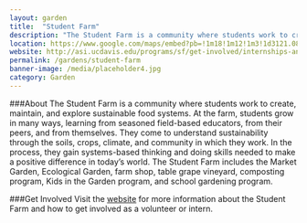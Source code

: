 ```yaml
---
layout: garden
title:  "Student Farm"
description: "The Student Farm is a community where students work to create, maintain, and explore sustainable food systems."
location: https://www.google.com/maps/embed?pb=!1m18!1m12!1m3!1d3121.0864999498694!2d-121.75469868461086!3d38.531774176017485!2m3!1f0!2f0!3f0!3m2!1i1024!2i768!4f13.1!3m3!1m2!1s0x0%3A0x0!2zMzjCsDMyJzIwLjAiTiAxMjHCsDQ1JzUxLjYiVw!5e0!3m2!1sen!2sus!4v1459360437536
website: http://asi.ucdavis.edu/programs/sf/get-involved/internships-and-volunteer-positions
permalink: /gardens/student-farm
banner-image: /media/placeholder4.jpg
category: Garden
---
```


###About
The Student Farm is a community where students work to create, maintain, and explore sustainable food systems. At the farm, students grow in many ways, learning from seasoned field-based educators, from their peers, and from themselves. They come to understand sustainability through the soils, crops, climate, and community in which they work. In the process, they gain systems-based thinking and doing skills needed to make a positive difference in today’s world. The Student Farm includes the Market Garden, Ecological Garden, farm shop, table grape vineyard, composting program, Kids in the Garden program, and school gardening program.


###Get Involved
Visit the [website](http://asi.ucdavis.edu/programs/sf/get-involved/internships-and-volunteer-positions) for more information about the Student Farm and how to get involved as a volunteer or intern.


